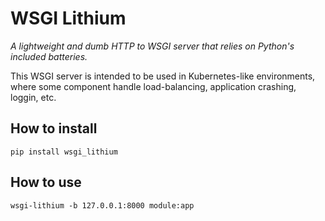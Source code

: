 # WSGI Lithium

*A lightweight and dumb HTTP to WSGI server that relies on Python's included batteries.*

This WSGI server is intended to be used in Kubernetes-like environments, where some component handle load-balancing, application crashing, loggin, etc.

## How to install

`pip install wsgi_lithium`

## How to use

`wsgi-lithium -b 127.0.0.1:8000 module:app`
